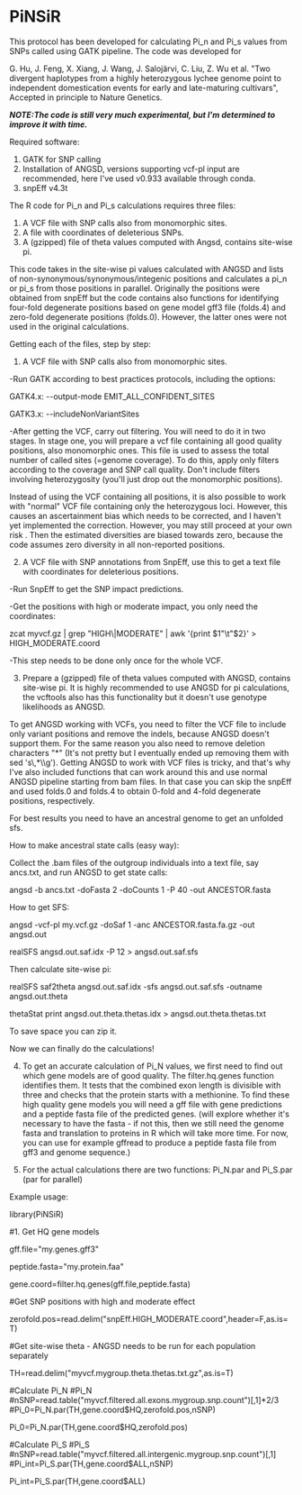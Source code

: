 # PiNSiR

This protocol has been developed for calculating Pi_n and Pi_s values from SNPs called using GATK pipeline. The code was developed for

G. Hu, J. Feng, X. Xiang, J. Wang, J. Salojärvi, C. Liu, Z. Wu et al. "Two divergent haplotypes from a highly heterozygous lychee genome point to independent domestication events for early and late-maturing cultivars", Accepted in principle to Nature Genetics.


***NOTE:The code is still very much experimental, but I'm determined to improve it with time.***

Required software:
 1. GATK for SNP calling
 2. Installation of ANGSD, versions supporting vcf-pl input are recommended, here I've used v0.933 available through conda.
 3. snpEff v4.3t
 
The R code for Pi_n and Pi_s calculations requires three files:
   1. A VCF file with SNP calls also from monomorphic sites.
   2. A file with coordinates of deleterious SNPs.
   3. A (gzipped) file of theta values computed with Angsd, contains site-wise pi.

This code takes in the site-wise pi values calculated with ANGSD and lists of non-synonymous/synonymous/integenic positions and calculates a pi_n or pi_s from those positions in parallel. Originally the positions were obtained from snpEff but the code contains also functions for identifying four-fold degenerate positions based on gene model gff3 file (folds.4) and zero-fold degenerate positions (folds.0). However, the latter ones were not used in the original calculations. 

Getting each of the files, step by step:

1. A VCF file with SNP calls also from monomorphic sites.

-Run GATK according to best practices protocols, including the options:

   GATK4.x: --output-mode EMIT_ALL_CONFIDENT_SITES
   
   GATK3.x: --includeNonVariantSites
   
-After getting the VCF, carry out filtering. You will need to do it in two stages.
 In stage one, you will prepare a vcf file containing all good quality positions, also monomorphic ones. 
 This file is used to assess the total number of called sites (=genome coverage). To do this, apply only 
 filters according to the coverage and SNP call quality. Don't include filters involving heterozygosity
 (you'll just drop out the monomorphic positions). 
 
 Instead of using the VCF containing all positions, it is also possible to work with "normal" 
 VCF file containing only the heterozygous loci. However, this causes an ascertainment bias
 which needs to be corrected, and I haven't yet implemented the correction. However,
 you may still proceed at your own risk . Then the estimated diversities are biased towards 
 zero, because the code assumes zero diversity in all non-reported positions.

2. A VCF file with SNP annotations from SnpEff, use this to get a text
file with coordinates for deleterious positions.

-Run SnpEff to get the SNP impact predictions.

-Get the positions with high or moderate impact, you only need the coordinates:

zcat myvcf.gz | grep "HIGH\\|MODERATE" |  awk '{print $1"\t"$2}' > HIGH_MODERATE.coord 

-This step needs to be done only once for the whole VCF. 

3. Prepare a (gzipped) file of theta values computed with ANGSD,
contains site-wise pi. It is highly recommended to use ANGSD for pi calculations, the vcftools also has this functionality but it doesn't use genotype
likelihoods as ANGSD.

To get ANGSD working with VCFs, you need to filter the VCF file to include only variant positions and remove the indels, because ANGSD doesn't support them. For the same reason you also need to remove deletion characters "\*"
 (It's not pretty but I eventually ended up removing them with sed 's\\,\*\\\\g'). Getting ANGSD to work with VCF files is tricky, and that's why I've also included functions that can work around this and use normal ANGSD pipeline starting from bam files. In that case you can skip the snpEff and used folds.0 and folds.4 to obtain 0-fold and 4-fold degenerate positions, respectively. 

For best results you need to have an ancestral genome to get an unfolded sfs.

How to make ancestral state calls (easy way):

Collect the .bam files of the outgroup individuals into a text file, say ancs.txt, 
and run ANGSD to get state calls:

   angsd -b ancs.txt -doFasta 2 -doCounts 1 -P 40 -out ANCESTOR.fasta

How to get SFS:

angsd -vcf-pl my.vcf.gz -doSaf 1 -anc ANCESTOR.fasta.fa.gz -out angsd.out

realSFS angsd.out.saf.idx -P 12 > angsd.out.saf.sfs

Then calculate site-wise pi:

realSFS saf2theta angsd.out.saf.idx -sfs angsd.out.saf.sfs -outname angsd.out.theta

thetaStat print angsd.out.theta.thetas.idx > angsd.out.theta.thetas.txt

To save space you can zip it.

Now we can finally do the calculations!

4. To get an accurate calculation of Pi_N values, we first need to find out which 
gene models are of good quality. The filter.hq.genes function identifies them.
It tests that the combined exon length is divisible with three and checks that the 
protein starts with a methionine. To find these high quality gene models you 
will need a gff file with gene predictions and a peptide fasta file of the 
predicted genes. 
(will explore whether it's necessary to have the fasta - if not this,
then we still need the genome fasta and translation to proteins in
R which will take more time. For now, you can use for example gffread to produce a peptide
fasta file from gff3 and genome sequence.)

5. For the actual calculations there are two functions: Pi_N.par and Pi_S.par (par for parallel)

Example usage:

library(PiNSiR)

#1. Get HQ gene models

gff.file="my.genes.gff3"

peptide.fasta="my.protein.faa"

gene.coord=filter.hq.genes(gff.file,peptide.fasta)

#Get SNP positions with high and moderate effect

zerofold.pos=read.delim("snpEff.HIGH_MODERATE.coord",header=F,as.is=T)

#Get site-wise theta - ANGSD needs to be run for each population separately

TH=read.delim("myvcf.mygroup.theta.thetas.txt.gz",as.is=T)

#Calculate Pi_N
#Pi_N
#nSNP=read.table("myvcf.filtered.all.exons.mygroup.snp.count")[,1]*2/3
#Pi_0=Pi_N.par(TH,gene.coord$HQ,zerofold.pos,nSNP)

Pi_0=Pi_N.par(TH,gene.coord$HQ,zerofold.pos)

#Calculate Pi_S
#Pi_S
#nSNP=read.table("myvcf.filtered.all.intergenic.mygroup.snp.count")[,1]
#Pi_int=Pi_S.par(TH,gene.coord$ALL,nSNP)

Pi_int=Pi_S.par(TH,gene.coord$ALL)
